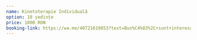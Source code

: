 ```yaml
---
name: Kinetoterapie Individuală
option: 10 ședințe
price: 1000 RON
booking-link: https://wa.me/40721619853?text=Bun%C4%83%2C+sunt+interesat%C4%83+de+procedura+%22KINETOTERAPIE+INDIVIDUALA+10+%C8%99edin%C8%9Be+1000+RON%22 
---
```

